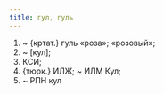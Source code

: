 ```yaml
---
title: гул, гуль
---
```


1. ~ {кртат.} гуль «роза»; «розовый»;
2. ~ [кул];
3. КСИ;
4. {тюрк.} ИЛЖ; ~ ИЛМ Кул;
5. ~ РПН кул
